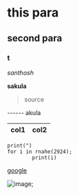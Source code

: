 # this para
## second para
### t
*santhosh*

**sakula**

> source

------ akula

| col1 | col2 |
|------|------|

```
print(")
for i in rnahe(2924);
        print(i)
```

[google](http://google.com)

![image]();
